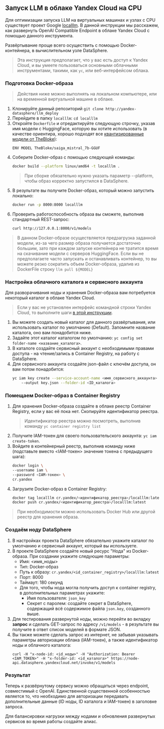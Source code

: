 ## Запуск LLM в облаке Yandex Cloud на CPU

Для оптимизации запуска LLM на виртуальных машинах и узлах с CPU существует проект Google [localllm](https://github.com/GoogleCloudPlatform/localllm). В данной инструкции мы расскажем, как развернуть OpenAI Compatible Endpoint в облаке Yandex Cloud с помощью данного инструмента.

Развёртывание проще всего осуществить с помощью Docker-контейнера, в вычислительном узле DataSphere.

> Эта инструкция предполагает, что у вас есть доступ к Yandex Cloud, и вы умеете пользоваться основными облачными инструментами, такими, как `yc`, или веб-интерфейсом облака.

### Подготовка Docker-образа

> Действия ниже можно выполнять на локальном компьютере, или на временной виртуальной машине в облаке.

1. Клонируйте данный репозиторий `git clone http://yandex-datasphere/llm_deploy`
2. Перейдите в папку `localllm`: `cd localllm`
3. Откройте `Dockerfile` и отредактируйте следующую строчку, указав имя модели с HuggingFace, которую вы хотите использовать (в качестве ориентира, хорошо подходят все [квантизированные модели от TheBloke](https://huggingface.co/TheBloke)):
    ```
    ENV MODEL TheBloke/saiga_mistral_7b-GGUF
    ```
3. Соберите Docker-образ с помощью следующей команды:
    ```bash
    docker build --platform linux/amd64 -t localllm .
    ```
    > При сборке обязательно нужно указать параметр --platform, чтобы образ корректно запустился в DataSphere.
4. В результате вы получите Docker-образ, который можно запустить локально:
    ```bash
    docker run -p 8000:8000 localllm
    ```
5. Проверить работоспособность образа вы сможете, выполнив стандартный REST-запрос:
    ```bash
    curl http://127.0.0.1:8000/v1/models
    ```

> В данном Docker-образе осуществляется предзагрузка заданной модели, из-за чего размер образа получается достаточно большим, зато при каждом запуске контейнера не тратится время на скачивание модели с серверов HuggingFace. Если вы не предполагаете часто запускать и останавливать контейнер, то вы можете резко сократить объем Docker-образа, удалив из DockerFile строку `llm pull ${MODEL}`  

### Настройка облачного каталога и сервисного аккаунта

Для разворачивания ноды и хранения Docker-образа вам потребуется некоторый каталог в облаке Yandex Cloud.

> Если у вас не установлен интерфейс командной строки Yandex Cloud, то выполните шаги [в этой инструкции](https://cloud.yandex.ru/ru/docs/cli/quickstart#install).

1. Вы можете создать новый каталог для данного развёртывания, или использовать каталог по умолчанию (Default). Запомните название каталога, оно вам понадобится ниже.
1. Задайте этот каталог каталогом по умолчанию: `yc config set folder-name <название_каталога>`.
1. В каталоге создайте сервисный аккаунт с необходимыми правами доступа - на чтение/запись в Container Registry, на работу с DataSphere.
1. Для сервисного аккаунта создайте json-файл с ключём доступа, он вам потом понадобится:
    ```bash
    yc iam key create --service-account-name <имя_сервисного_аккаунта> \ 
        --output key.json --folder-id <ID_каталога>
    ```

### Помещаем Docker-образ в Container Registry

1. Для хранения Docker-образа создайте в облаке реестр Container Registry, если у вас её пока нет. Скопируйте идентификатор реестра.
    > Идентификатор реестра можно посмотреть, выполнив команду `yc container registry list`
1. Получите IAM-токен для своего пользовательского аккаунта: `yc iam create-token`.
1. Войдите в контейнерный реестр, выполнив команду ниже (подставьте вместо <IAM-токен> значение токена с предыдущего шага):
    ```bash
    docker login \
    --username iam \
    --password <IAM-токен> \
    cr.yandex
    ```
1. Загрузите Docker-образ в Container Registry:
    ```bash
    docker tag localllm cr.yandex/<идентификатор_реестра>/localllm:latest
    docker push cr.yandex/<идентификатор_реестра>/localllm:latest
    ```
> При необходимости можно использовать Docker Hub или другой реестр для хранения образа.

### Создаём ноду DataSphere

1. В настройках проекта DataSphere обязательно укажите каталог по умолчанию и сервисный аккаунт, который вы используете. 
1. В проекте DataSphere создайте новый ресурс "Нода" из Docker-образа. При создании укажите следующие параметры:
    * Имя: <имя_ноды>
    * Тип: Docker-образ
    * Путь к образу: `cr.yandex/<id_container_registry>/localllm:latest`
    * Порт: 8000
    * Таймаут: 180 секунд
    * Для того, чтобы нода могла получить доступ к container registry, в дополнительных параметрах укажите:
        - Имя пользователя: `json_key`
        - Секрет с паролем: создайте секрет в DataSphere, содержащий всё содержимое файла `json.key`, созданного выше.
1. Для тестирования развернутой ноды, можно перейти во вкладку **запрос** и сделать GET-запрос по адресу `/v1/models` - в результате вы получите в ответ список моделей в формате JSON.
1. Вы также можете сделать запрос из интернет, не забывая указывать параметры авторизации облака (IAM-токен), а также идентификатор ноды и облачного каталога:
    ```
    curl -H "x-node-id: <id_ноды>" -H "Authorization: Bearer <IAM_TOKEN>" -H "x-folder-id: <id_каталога>" https://node-api.datasphere.yandexcloud.net/invoke/v1/models
    ```

### Результат

Теперь к развёрнутому сервису можно обращаться через endpoint, совместимый с OpenAI. Единственной существенной особенностью является то, что необходимо для авторизации передавать дополнительные данные (ID ноды, ID каталога и IAM-токен) в заголовке запроса. 

Для балансировки нагрузки между нодами и обновления развернутых сервисов во время работы создайте алиас.
